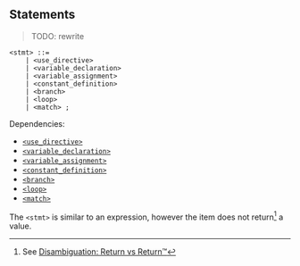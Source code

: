 ## Statements

> TODO: rewrite

```ebnf
<stmt> ::=
    | <use_directive>
    | <variable_declaration>
    | <variable_assignment>
    | <constant_definition>
    | <branch>
    | <loop>
    | <match> ;
```

Dependencies:

- [`<use_directive>`](./modules.md)
- [`<variable_declaration>`](./variables.md#declaration)
- [`<variable_assignment>`](./variables.md#assignment)
- [`<constant_definition>`](./comptime/constants.md)
- [`<branch>`](./control-flow/branching.md)
- [`<loop>`](./control-flow/loops.md)
- [`<match>`](./control-flow/pattern-matching.md)

The `<stmt>` is similar to an expression, however the item does not return[^ret] a value.

[^ret]: See [Disambiguation: Return vs Return™️](../introduction.md#return-vs-return™️)
